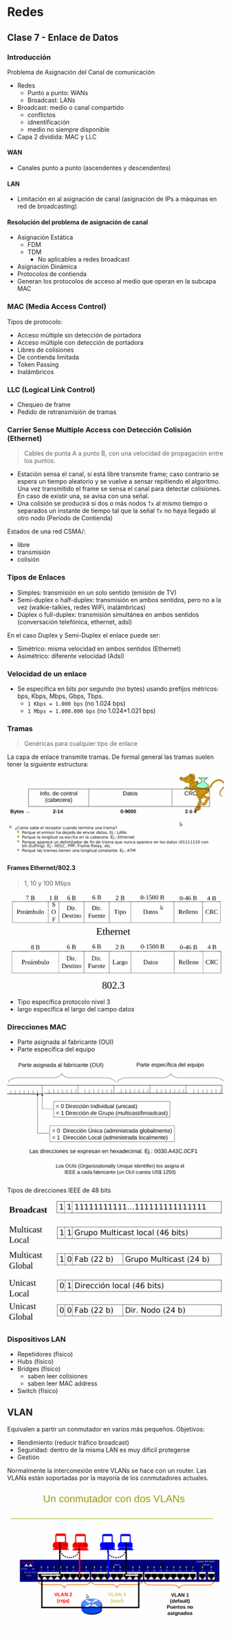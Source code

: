 # Redes

## Clase 7 - Enlace de Datos

### Introducción

Problema de Asignación del Canal de comunicación

+ Redes
  + Punto a punto: WANs
  + Broadcast: LANs
+ Broadcast: medio o canal compartido
  + conflictos
  + idnentificación
  + medio no siempre disponible
+ Capa 2 dividida: MAC y LLC

#### WAN

+ Canales  punto a punto (ascendentes y descendentes)

#### LAN

+ Limitación en al asignación de canal (asignación de IPs a máquinas en red de broadcasting)

#### Resolución del problema de asignación de canal

+ Asignación Estática
  + FDM
  + TDM
    + No aplicables a redes broadcast
+ Asignación Dinámica
+ Protocolos de contienda
+ Generan los protocolos de acceso al medio que operan en la subcapa MAC

### MAC (Media Access Control)

Tipos de protocolo:

+ Acceso múltiple sin detección de portadora
+ Acceso múltiple con detección de portadora
+ Libres de colisiones
+ De contienda limitada
+ Token Passing
+ Inalámbricos

### LLC (Logical Link Control)

+ Chequeo de frame
+ Pedido de retransmisión de tramas

### Carrier Sense Multiple Access con Detección Colisión (Ethernet)

> Cables de punta A a punto B, con una velocidad de propagación entre los puntos.

+ Estación sensa el canal, si está libre transmite frame; caso contrario se espera un tiempo aleatorio y se vuelve a sensar repitiendo el algoritmo. Una vez transmitido el frame se sensa el canal para detectar colisiones. En caso de existir una, se avisa con una señal.
+ Una colisión se producirá si dos o más nodos `Tx` al mismo tiempo o separados un instante de tiempo tal que la señal `Tx` no haya llegado al otro nodo (Período de Contienda)

Estados de una red CSMA/:

+ libre
+ transmisión
+ colisión

### Tipos de Enlaces

+ Simples: transmisión en un solo sentido (emisión de TV)
+ Semi-duplex o half-duplex: transmisión en ambos sentidos, pero no a la vez (walkie-talkies, redes WiFi, inalámbricas)
+ Dúplex o full-duplex: transmisión simultánea en ambos sentidos (conversación telefónica, ethernet, adsl)

En el caso Duplex y Semi-Duplex el enlace puede ser:

+ Simétrico: misma velocidad en ambos sentidos (Ethernet)
+ Asimétrico: diferente velocidad (Adsl)

### Velocidad de un enlace

+ Se especifica en bits por segundo (no bytes) usando prefijos métricos: bps, Kbps, Mbps, Gbps, Tbps.
  + `1 Kbps = 1.000 bps` (no 1.024 bps)
  + `1 Mbps = 1.000.000 bps` (no 1.024*1.021 bps)

### Tramas

> Genéricas para cualquier tipo de enlace

La capa de enlace transmite tramas. De formal general las tramas suelen tener la siguiente estructura:

<center>
  <img src="img/tramas.png">
</center>

#### Frames Ethernet/802.3

> 1, 10 y 100 Mbps

<center>
  <img src="img/frames-ethernet.png">
</center>

+ Tipo especifica protocolo nivel 3
+ largo especifica el largo del campo datos

### Direcciones MAC

+ Parte asignada al fabricante (OUI)
+ Parte específica del equipo

<center>
  <img src="img/direcciones-mac.png">
</center>

Tipos de direcciones IEEE de 48 bits

<center>
  <img src="img/tipos-de-direcciones-ieee-48-b.png">
</center>

### Dispositivos LAN

+ Repetidores (físico)
+ Hubs (físico)
+ Bridges (físico)
  + saben leer colisiones
  + saben leer MAC address
+ Switch (físico)

## VLAN

Equivalen a partir un conmutador en varios más pequeños. Objetivos:

+ Rendimiento (reducir tráfico broadcast)
+ Seguridad: dentro de la misma LAN es muy dificil protegerse
+ Gestión

Normalmente la interconexión entre VLANs se hace con un router. Las VLANs están soportadas por la mayoría de los conmutadores actuales.

<center>
  <img src="img/un-conmutador-dos-vlans.png">
</center>
